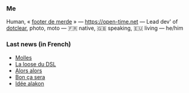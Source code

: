 ### Me

Human, « [footer de merde](https://open-time.net/post/2013/07/17/La-veritable-histoire-du-Footer-de-merde-) » — https://open-time.net — Lead dev' of [dotclear](https://git.dotclear.org/dev/dotclear), photo, moto — 🇫🇷 native, 🇬🇧 speaking, 🇪🇺 living — he/him

### Last news (in French)

<!-- BLOG-POST-LIST:START -->
- [Molles](https://open-time.net/post/2022/04/19/Molles)
- [La loose du DSL](https://open-time.net/post/2022/04/18/La-loose-du-DSL)
- [Alors alors](https://open-time.net/post/2022/04/17/Alors-alors)
- [Bon ça sera](https://open-time.net/post/2022/04/16/Bon-ca-sera)
- [Idée alakon](https://open-time.net/post/2022/04/15/Idee-alakon)
<!-- BLOG-POST-LIST:END -->

